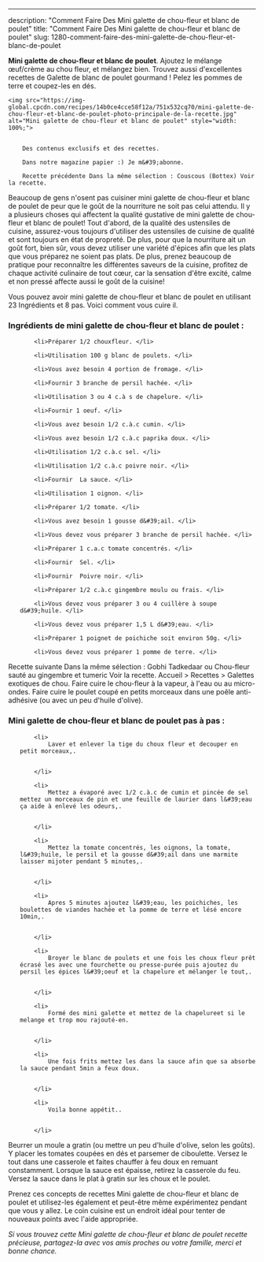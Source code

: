 ---
description: "Comment Faire Des Mini galette de chou-fleur et blanc de poulet"
title: "Comment Faire Des Mini galette de chou-fleur et blanc de poulet"
slug: 1280-comment-faire-des-mini-galette-de-chou-fleur-et-blanc-de-poulet

<p>
	<strong>Mini galette de chou-fleur et blanc de poulet</strong>. 
	Ajoutez le mélange œuf/crème au chou fleur, et mélangez bien. Trouvez aussi d&#39;excellentes recettes de Galette de blanc de poulet gourmand ! Pelez les pommes de terre et coupez-les en dés.
</p>
<p>
	
	<img src="https://img-global.cpcdn.com/recipes/14b0ce4cce58f12a/751x532cq70/mini-galette-de-chou-fleur-et-blanc-de-poulet-photo-principale-de-la-recette.jpg" alt="Mini galette de chou-fleur et blanc de poulet" style="width: 100%;">
	
	
		Des contenus exclusifs et des recettes.
	
		Dans notre magazine papier :) Je m&#39;abonne.
	
		Recette précédente Dans la même sélection : Couscous (Bottex) Voir la recette.
	
</p>

Beaucoup de gens n'osent pas cuisiner mini galette de chou-fleur et blanc de poulet de peur que le goût de la nourriture ne soit pas celui attendu. Il y a plusieurs choses qui affectent la qualité gustative de mini galette de chou-fleur et blanc de poulet! Tout d'abord, de la qualité des ustensiles de cuisine, assurez-vous toujours d'utiliser des ustensiles de cuisine de qualité et sont toujours en état de propreté. De plus, pour que la nourriture ait un goût fort, bien sûr, vous devez utiliser une variété d'épices afin que les plats que vous préparez ne soient pas plats. De plus, prenez beaucoup de pratique pour reconnaître les différentes saveurs de la cuisine, profitez de chaque activité culinaire de tout cœur, car la sensation d'être excité, calme et non pressé affecte aussi le goût de la cuisine!

<!--inarticleads1-->

Vous pouvez avoir mini galette de chou-fleur et blanc de poulet en utilisant 23 Ingrédients et 8 pas. Voici comment vous cuire il.

<h3>Ingrédients de mini galette de chou-fleur et blanc de poulet :</h3>

<ol>
	
		<li>Préparer 1/2 chouxfleur. </li>
	
		<li>Utilisation 100 g blanc de poulets. </li>
	
		<li>Vous avez besoin 4 portion de fromage. </li>
	
		<li>Fournir 3 branche de persil hachée. </li>
	
		<li>Utilisation 3 ou 4 c.à s de chapelure. </li>
	
		<li>Fournir 1 oeuf. </li>
	
		<li>Vous avez besoin 1/2 c.à.c cumin. </li>
	
		<li>Vous avez besoin 1/2 c.à.c paprika doux. </li>
	
		<li>Utilisation 1/2 c.à.c sel. </li>
	
		<li>Utilisation 1/2 c.à.c poivre noir. </li>
	
		<li>Fournir  La sauce. </li>
	
		<li>Utilisation 1 oignon. </li>
	
		<li>Préparer 1/2 tomate. </li>
	
		<li>Vous avez besoin 1 gousse d&#39;ail. </li>
	
		<li>Vous devez vous préparer 3 branche de persil hachée. </li>
	
		<li>Préparer 1 c.a.c tomate concentrés. </li>
	
		<li>Fournir  Sel. </li>
	
		<li>Fournir  Poivre noir. </li>
	
		<li>Préparer 1/2 c.à.c gingembre moulu ou frais. </li>
	
		<li>Vous devez vous préparer 3 ou 4 cuillère à soupe d&#39;huile. </li>
	
		<li>Vous devez vous préparer 1,5 L d&#39;eau. </li>
	
		<li>Préparer 1 poignet de poichiche soit environ 50g. </li>
	
		<li>Vous devez vous préparer 1 pomme de terre. </li>
	
</ol>

Recette suivante Dans la même sélection : Gobhi Tadkedaar ou Chou-fleur sauté au gingembre et tumeric Voir la recette. Accueil &gt; Recettes &gt; Galettes exotiques de chou. Faire cuire le chou-fleur à la vapeur, à l&#39;eau ou au micro-ondes. Faire cuire le poulet coupé en petits morceaux dans une poêle anti-adhésive (ou avec un peu d&#39;huile d&#39;olive). 

<!--inarticleads2-->

<h3>Mini galette de chou-fleur et blanc de poulet pas à pas :</h3>

<ol>
	
		<li>
			Laver et enlever la tige du choux fleur et decouper en petit morceaux,.
			
			
		</li>
	
		<li>
			Mettez a évaporé avec 1/2 c.à.c de cumin et pincée de sel mettez un morceaux de pin et une feuille de laurier dans l&#39;eau ça aide à enlevé les odeurs,.
			
			
		</li>
	
		<li>
			Mettez la tomate concentrés, les oignons, la tomate, l&#39;huile, le persil et la gousse d&#39;ail dans une marmite laisser mijoter pendant 5 minutes,.
			
			
		</li>
	
		<li>
			Apres 5 minutes ajoutez l&#39;eau, les poichiches, les boulettes de viandes hachée et la pomme de terre et lésé encore 10min,.
			
			
		</li>
	
		<li>
			Broyer le blanc de poulets et une fois les choux fleur prêt écrasé les avec une fourchette ou presse-purée puis ajoutez du persil les épices l&#39;oeuf et la chapelure et mélanger le tout,.
			
			
		</li>
	
		<li>
			Formé des mini galette et mettez de la chapelureet si le melange et trop mou rajouté-en.
			
			
		</li>
	
		<li>
			Une fois frits mettez les dans la sauce afin que sa absorbe la sauce pendant 5min a feux doux.
			
			
		</li>
	
		<li>
			Voila bonne appétit..
			
			
		</li>
	
</ol>

Beurrer un moule a gratin (ou mettre un peu d&#39;huile d&#39;olive, selon les goûts). Y placer les tomates coupées en dés et parsemer de ciboulette. Versez le tout dans une casserole et faites chauffer à feu doux en remuant constamment. Lorsque la sauce est épaisse, retirez la casserole du feu. Versez la sauce dans le plat à gratin sur les choux et le poulet. 

<!--inarticleads1-->

<p>
Prenez ces concepts de recettes Mini galette de chou-fleur et blanc de poulet et utilisez-les également et peut-être même expérimentez pendant que vous y allez. Le coin cuisine est un endroit idéal pour tenter de nouveaux points avec l'aide appropriée.
</p>

<p>
<i>Si vous trouvez cette Mini galette de chou-fleur et blanc de poulet recette précieuse, partagez-la avec vos amis proches ou votre famille, merci et bonne chance.</i>
</p>
